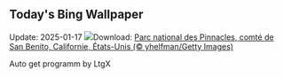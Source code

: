 ## Today's Bing Wallpaper
Update: 2025-01-17
![](https://www.bing.com/th?id=OHR.PinnaclesPeaks_FR-CA7605169726_UHD.jpg&w=1000)Download: [Parc national des Pinnacles, comté de San Benito, Californie, États-Unis (© yhelfman/Getty Images)](https://www.bing.com/th?id=OHR.PinnaclesPeaks_FR-CA7605169726_UHD.jpg)

Auto get programm by LtgX
